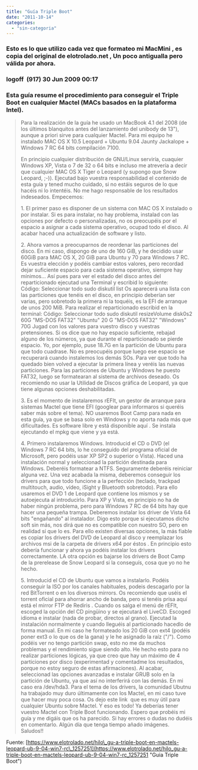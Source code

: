 ```yaml
---
title: "Guía Triple Boot"
date: "2011-10-14"
categories: 
  - "sin-categoria"
---
```


### Esto es lo que utilizo cada vez que formateo mi MacMini , es copia del original de elotrolado.net , Un poco antigualla pero válida por ahora.

### logoff  (917) 30 Jun 2009 00:17

### Esta guía resume el procedimiento para conseguir el Triple Boot en cualquier Mactel (MACs basados en la plataforma Intel).

> Para la realización de la guía he usado un MacBook 4.1 del 2008 (de los últimos blanquitos antes del lanzamiento del unibody de 13"), aunque a priori sirve para cualquier Mactel. Para mi equipo he instalado MAC OS X 10.5 Leopard + Ubuntu 9.04 Jaunty Jackalope + Windows 7 RC 64 bits compilación 7100.
> 
> En principio cualquier distribución de GNU/Linux serviría, cuaquier Windows XP, Vista o 7 de 32 o 64 bits e incluso me atrevería a decir que cualquier MAC OS X Tiger o Leopard (y supongo que Snow Leopard, ;-)). Ejecutad bajo vuestra responsabilidad el contenido de esta guía y tened mucho cuidado, si no estáis seguros de lo que hacéis ni lo intentéis. No me hago responsable de los resultados indeseados. Empecemos:
> 
> 1\. El primer paso es disponer de un sistema con MAC OS X instalado o por instalar. Si es para instalar, no hay problema, instalad con las opciones por defecto o personalizadas, no os preocupéis por el espacio a asignar a cada sistema operativo, ocupad todo el disco. Al acabar haced una actualización de software y listo.
> 
> 2\. Ahora vamos a preocuparnos de reordenar las particiones del disco. En mi caso, dispongo de uno de 160 GiB, y he decidido usar 60GiB para MAC OS X, 20 GiB para Ubuntu y 70 para Windows 7 RC. Es vuestra elección y podéis cambiar estos valores, pero recordad dejar suficiente espacio para cada sistema operativo, siempre hay mínimos... Así pues para ver el estado del disco antes del reparticionado ejecutad una Terminal y escribid lo siguiente: Código: Seleccionar todo sudo diskutil list Os aparecerá una lista con las particiones que tenéis en el disco, en principio deberían ser varias, pero sobretodo la primera ni la toquéis, es la EFI de arranque de unos 200 MiB. Para realizar el reparticionado escribid en la terminal: Código: Seleccionar todo sudo diskutil resizeVolume disk0s2 60G "MS-DOS FAT32" "Ubuntu" 20 G "MS-DOS FAT32" "Windows" 70G Jugad con los valores para vuestro disco y vuestras pretensiones. Si os dice que no hay espacio suficiente, rebajad alguno de los números, ya que durante el reparticionado se pierde espacio. Yo, por ejemplo, puse 18.7G en la partición de Ubuntu para que todo cuadrase. No es preocupéis porque luego ese espacio se recuperará cuando instalemos los demás SOs. Para ver que todo ha quedado bien volved a ejecutar la primera línea y veréis las nuevas particiones. Para las particiones de Ubuntu y Windows he puesto FAT32, luego se formatearan al sistema de archivos deseado. Os recomiendo no usar la Utilidad de Discos gráfica de Leopard, ya que tiene algunas opciones deshabilitadas.
> 
> 3\. Es el momento de instalaremos rEFIt, un gestor de arranque para sistemas Mactel que tiene EFI (googlear para informaros si queréis saber más sobre el tema). NO usaremos Boot Camp para nada en esta guía, ya que se basa solo en Windows y no aporta nada más que dificultades. Es software libre y está disponible aquí . Se instala ejecutando el mpkg que viene y ya está.
> 
> 4\. Primero instalaremos Windows. Introducid el CD o DVD (el Windows 7 RC 64 bits, lo he conseguido del programa oficial de Microsoft, pero podéis usar XP SP2 o superior o Vista). Haced una instalación normal y seleccionad la partición destinada para Windows. Deberéis formatear a NTFS. Seguramente deberéis reiniciar alguna vez. Una vez acabada la misma, deberemos conseguir los drivers para que todo funcione a la perfección (teclado, trackpad multitouch, audio, vídeo, iSight y Bluetooth sobretodo). Para ello usaremos el DVD 1 de Leopard que contiene los mismos y se autoejecuta al introducirlo. Para XP y Vista, en principio no ha de haber ningún problema, pero para Windows 7 RC de 64 bits hay que hacer una pequeña trampa. Deberemos instalar los driver de Vista 64 bits "engañando" al instalador. Digo esto porque si ejecutamos dicho soft sin más, nos dirá que no es compatible con nuestro SO, pero en realidad sí que lo es. Para ello existen diversas opciones, la más fiable es copiar los drivers del DVD de Leopard al disco y reemplazar los archivos msi de la carpeta de drivers x64 por éstos . En principio esto debería funcionar y ahora ya podéis instalar los drivers correctamente. LA otra opción es bajarse los drivers de Boot Camp de la prerelease de Snow Leopard si la conseguís, cosa que yo no he hecho.
> 
> 5\. Introducid el CD de Ubuntu que vamos a instalarlo. Podéis conseguir la ISO por los canales habituales, podeis descagarlo por la red BitTorrent o en los diversos mirrors. Os recomiendo que uséis el torrent oficial para ahorrar ancho de banda, pero si tenéis prisa aquí está el mirror FTP de Rediris . Cuando os salga el menú de rEFIt, escoged la opción del CD pingüino y se ejecutará el LiveCD. Escoged idioma e instalar (nada de probar, directos al grano). Ejecutad la instalación normalmente y cuando lleguéis al particionado hacedlo de forma manual. En mi caso he formateado los 20 GiB con ext4 (podéis poner ext3 o lo que os de la gana) y le he asignado la raíz ("/"). Como podéis ver no tengo partición swap, esto no me da muchos problemas y el rendimiento sigue siendo alto. He hecho esto para no realizar particiones lógicas, ya que creo que hay un máximo de 4 particiones por disco (experimentad y comentadme los resultados, porque no estoy seguro de estas afirmaciones). Al acabar, seleccionad las opciones avanzadas e instalar GRUB solo en la partición de Ubuntu, ya que así no interferirá con las demás. En mi caso era /dev/hda3. Para el tema de los drivers, la comunidad Ubutnu ha trabajado muy duro últimamente con los Mactel, en mi caso tuve que hacer muy poca cosa. Os dejo este link  que es muy útil para cualquier Ubuntu sobre Mactel. Y eso es todo! Ya deberías tener vuestro Mactel con Triple Boot funcionando. Espero que probéis mi guía y me digáis que os ha parecido. Si hay errores o dudas no dudéis en comentarlo. Algún día que tenga tiempo añado imágenes. Saludos!!

Fuente: [https://www.elotrolado.net/hilo\_gu-a-triple-boot-en-mactels-leopard-ub-9-04-win7-rc\_1257251](https://www.elotrolado.net/hilo_gu-a-triple-boot-en-mactels-leopard-ub-9-04-win7-rc_1257251 "Guia Triple Boot")
